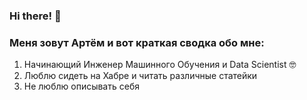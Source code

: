 ### Hi there! 👋

<!--
**PAArtyom/PAArtyom** is a ✨ _special_ ✨ repository because its `README.md` (this file) appears on your GitHub profile.

Here are some ideas to get you started:

- 🔭 I’m currently working on ...
- 🌱 I’m currently learning ...
- 👯 I’m looking to collaborate on ...
- 🤔 I’m looking for help with ...
- 💬 Ask me about ...
- 📫 How to reach me: ...
- 😄 Pronouns: ...
- ⚡ Fun fact: ...
-->

### Меня зовут Артём и вот краткая сводка обо мне:

  1. Начинающий Инженер Машинного Обучения и Data Scientist 🤓
  2. Люблю сидеть на Хабре и читать различные статейки 
  3. Не люблю описывать себя


